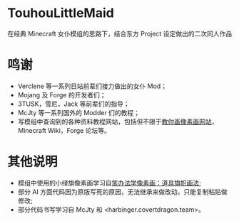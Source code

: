 # TouhouLittleMaid
在经典 Minecraft 女仆模组的思路下，结合东方 Project 设定做出的二次同人作品

# 鸣谢
- Verclene 等一系列日站前辈们接力做出的女仆 Mod；
- Mojang 及 Forge 的开发者们；
- 3TUSK，雪尼，Jack 等前辈们的指导；
- McJty 等一系列国外的 Modder 们的教程；
- 写模组中查询到的各种资料教程网站，包括但不限于[教你画像素画网站](https://32comic.com/)，Minecraft Wiki，Forge 论坛等。

# 其他说明
- 模组中使用的小绿旗像素画学习自[笨办法学像素画：道具旗帜画法](https://32comic.com/2018/08/25/笨办法学像素画：道具旗帜画法);
- 部分 AI 方面代码因为原版写死的原因，无法继承来做改动，只能复制粘贴做修改;
- 部分代码书写学习自 McJty 和 <harbinger.covertdragon.team>。